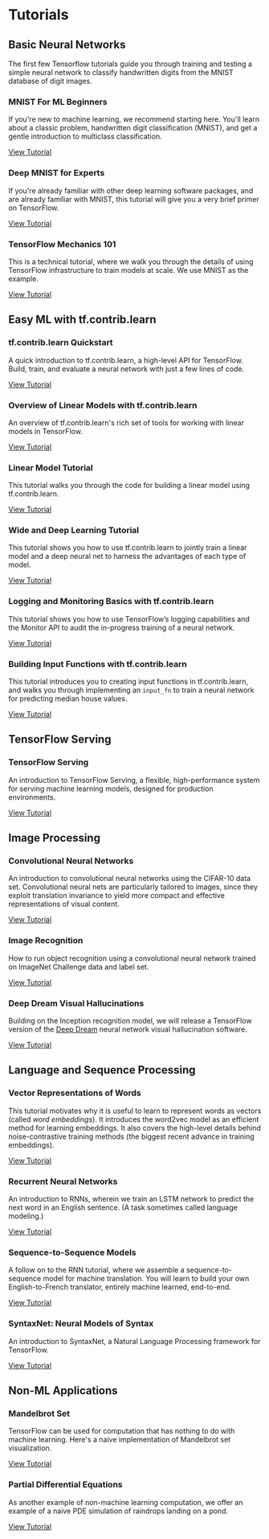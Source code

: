 # Tutorials

## Basic Neural Networks

The first few Tensorflow tutorials guide you through training and testing a
simple neural network to classify handwritten digits from the MNIST database of
digit images.

### MNIST For ML Beginners

If you're new to machine learning, we recommend starting here.  You'll learn
about a classic problem, handwritten digit classification (MNIST), and get a
gentle introduction to multiclass classification.

[View Tutorial](../tutorials/mnist/beginners/index.md)


### Deep MNIST for Experts

If you're already familiar with other deep learning software packages, and are
already familiar with MNIST, this tutorial will give you a very brief primer
on TensorFlow.

[View Tutorial](../tutorials/mnist/pros/index.md)

### TensorFlow Mechanics 101

This is a technical tutorial, where we walk you through the details of using
TensorFlow infrastructure to train models at scale.  We use MNIST as the
example.

[View Tutorial](../tutorials/mnist/tf/index.md)


## Easy ML with tf.contrib.learn

### tf.contrib.learn Quickstart

A quick introduction to tf.contrib.learn, a high-level API for TensorFlow.
Build, train, and evaluate a neural network with just a few lines of
code.

[View Tutorial](../tutorials/tflearn/index.md)

### Overview of Linear Models with tf.contrib.learn

An overview of tf.contrib.learn's rich set of tools for working with linear
models in TensorFlow.

[View Tutorial](../tutorials/linear/overview.md)

### Linear Model Tutorial

This tutorial walks you through the code for building a linear model using
tf.contrib.learn.

[View Tutorial](../tutorials/wide/index.md)

### Wide and Deep Learning Tutorial

This tutorial shows you how to use tf.contrib.learn to jointly train a linear
model and a deep neural net to harness the advantages of each type of model.

[View Tutorial](../tutorials/wide_and_deep/index.md)

### Logging and Monitoring Basics with tf.contrib.learn

This tutorial shows you how to use TensorFlow’s logging capabilities and the
Monitor API to audit the in-progress training of a neural network.

[View Tutorial](../tutorials/monitors/index.md)

### Building Input Functions with tf.contrib.learn

This tutorial introduces you to creating input functions in tf.contrib.learn,
and walks you through implementing an `input_fn` to train a neural network
for predicting median house values.

[View Tutorial](../tutorials/input_fn/index.md)

## TensorFlow Serving

### TensorFlow Serving

An introduction to TensorFlow Serving, a flexible, high-performance system for
serving machine learning models, designed for production environments.

[View Tutorial](../tutorials/tfserve/index.md)


## Image Processing

### Convolutional Neural Networks

An introduction to convolutional neural networks using the CIFAR-10 data set.
Convolutional neural nets are particularly tailored to images, since they
exploit translation invariance to yield more compact and effective
representations of visual content.

[View Tutorial](../tutorials/deep_cnn/index.md)

### Image Recognition

How to run object recognition using a convolutional neural network
trained on ImageNet Challenge data and label set.

[View Tutorial](../tutorials/image_recognition/index.md)

### Deep Dream Visual Hallucinations

Building on the Inception recognition model, we will release a TensorFlow
version of the [Deep Dream](https://github.com/google/deepdream) neural network
visual hallucination software.

[View Tutorial](https://www.tensorflow.org/code/tensorflow/examples/tutorials/deepdream/deepdream.ipynb)


## Language and Sequence Processing

### Vector Representations of Words

This tutorial motivates why it is useful to learn to represent words as vectors
(called *word embeddings*). It introduces the word2vec model as an efficient
method for learning embeddings. It also covers the high-level details behind
noise-contrastive training methods (the biggest recent advance in training
embeddings).

[View Tutorial](../tutorials/word2vec/index.md)

### Recurrent Neural Networks

An introduction to RNNs, wherein we train an LSTM network to predict the next
word in an English sentence.  (A task sometimes called language modeling.)

[View Tutorial](../tutorials/recurrent/index.md)

### Sequence-to-Sequence Models

A follow on to the RNN tutorial, where we assemble a sequence-to-sequence model
for machine translation.  You will learn to build your own English-to-French
translator, entirely machine learned, end-to-end.

[View Tutorial](../tutorials/seq2seq/index.md)

### SyntaxNet: Neural Models of Syntax

An introduction to SyntaxNet, a Natural Language Processing framework for
TensorFlow.

[View Tutorial](../tutorials/syntaxnet/index.md)


## Non-ML Applications

### Mandelbrot Set

TensorFlow can be used for computation that has nothing to do with machine
learning.  Here's a naive implementation of Mandelbrot set visualization.

[View Tutorial](../tutorials/mandelbrot/index.md)

### Partial Differential Equations

As another example of non-machine learning computation, we offer an example of
a naive PDE simulation of raindrops landing on a pond.

[View Tutorial](../tutorials/pdes/index.md)

